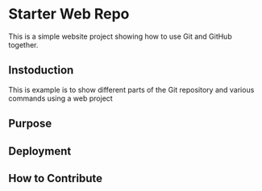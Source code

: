 # Starter Web Repo

This is a simple website project showing how to use Git and GitHub together.

## Instoduction

This is example is to show different parts of the Git repository and various commands using a web project

## Purpose

## Deployment

## How to Contribute


